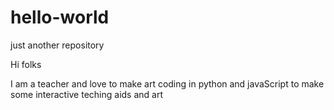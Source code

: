 # hello-world
just another repository

Hi folks

I am a teacher and love to make art
coding in python and javaScript to make some interactive teching aids and art

